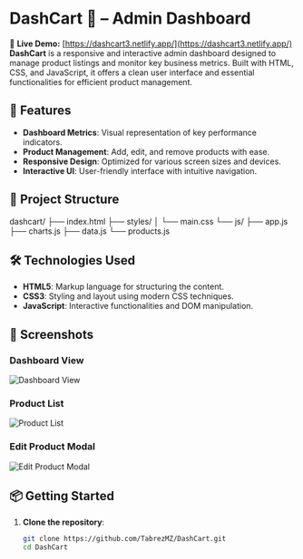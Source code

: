 # DashCart 🛒 – Admin Dashboard

🔗 **Live Demo:** [https://dashcart3.netlify.app/](https://dashcart3.netlify.app/)
**DashCart** is a responsive and interactive admin dashboard designed to manage product listings and monitor key business metrics. Built with HTML, CSS, and JavaScript, it offers a clean user interface and essential functionalities for efficient product management.

## 🚀 Features

- **Dashboard Metrics**: Visual representation of key performance indicators.
- **Product Management**: Add, edit, and remove products with ease.
- **Responsive Design**: Optimized for various screen sizes and devices.
- **Interactive UI**: User-friendly interface with intuitive navigation.

## 📁 Project Structure
dashcart/
├── index.html
├── styles/
│ └── main.css
└── js/
├── app.js
├── charts.js
├── data.js
└── products.js

## 🛠 Technologies Used

- **HTML5**: Markup language for structuring the content.
- **CSS3**: Styling and layout using modern CSS techniques.
- **JavaScript**: Interactive functionalities and DOM manipulation.

## 📸 Screenshots

### Dashboard View

![Dashboard View](https://github.com/user-attachments/assets/98fb9b52-bbee-4126-aa6b-ab17157a6d83)


### Product List

![Product List](https://github.com/user-attachments/assets/eed6298f-7b96-4a30-8199-c185580dc29a)


### Edit Product Modal

![Edit Product Modal](https://github.com/user-attachments/assets/c74833f1-eda8-4a92-8e5b-63992fb59a21)


## 📦 Getting Started

1. **Clone the repository**:

   ```bash
   git clone https://github.com/TabrezMZ/DashCart.git
   cd DashCart
```


